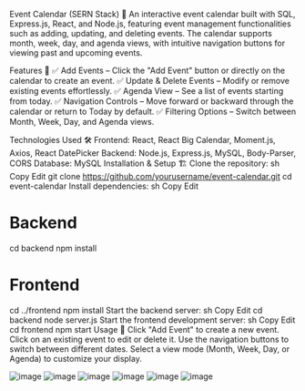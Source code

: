 Event Calendar (SERN Stack) 📅
An interactive event calendar built with SQL, Express.js, React, and Node.js, featuring event management functionalities such as adding, updating, and deleting events. The calendar supports month, week, day, and agenda views, with intuitive navigation buttons for viewing past and upcoming events.

Features 🚀
✅ Add Events – Click the "Add Event" button or directly on the calendar to create an event.
✅ Update & Delete Events – Modify or remove existing events effortlessly.
✅ Agenda View – See a list of events starting from today.
✅ Navigation Controls – Move forward or backward through the calendar or return to Today by default.
✅ Filtering Options – Switch between Month, Week, Day, and Agenda views.

Technologies Used 🛠️
Frontend: React, React Big Calendar, Moment.js, Axios, React DatePicker
Backend: Node.js, Express.js, MySQL, Body-Parser, CORS
Database: MySQL
Installation & Setup 🏗️
Clone the repository:
sh
Copy
Edit
git clone https://github.com/yourusername/event-calendar.git
cd event-calendar
Install dependencies:
sh
Copy
Edit
# Backend
cd backend
npm install

# Frontend
cd ../frontend
npm install
Start the backend server:
sh
Copy
Edit
cd backend
node server.js
Start the frontend development server:
sh
Copy
Edit
cd frontend
npm start
Usage 📌
Click "Add Event" to create a new event.
Click on an existing event to edit or delete it.
Use the navigation buttons to switch between different dates.
Select a view mode (Month, Week, Day, or Agenda) to customize your display.

![image](https://github.com/user-attachments/assets/22602d37-42e5-4d5b-9e5c-4710642a9855)
![image](https://github.com/user-attachments/assets/a62037fd-1c4f-47fb-8253-494ba8280546)
![image](https://github.com/user-attachments/assets/e5d0369b-9ebe-4eba-9455-c40f54696522)
![image](https://github.com/user-attachments/assets/27c011d4-a564-4bfc-bdcb-22b6d71d375a)
![image](https://github.com/user-attachments/assets/d4230a57-e3fb-4640-ba3c-a71de98f0ce8)
![image](https://github.com/user-attachments/assets/c3ad47c7-ff08-4f31-be45-66341b8ebcf4)


